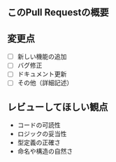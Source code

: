 
<!-- I want to review in Japanese. -->
## このPull Requestの概要

<!-- このPRが何をするものか、簡単に書いてください -->

## 変更点

- [ ] 新しい機能の追加
- [ ] バグ修正
- [ ] ドキュメント更新
- [ ] その他（詳細記述）

## レビューしてほしい観点

- コードの可読性
- ロジックの妥当性
- 型定義の正確さ
- 命名や構造の自然さ

<!-- I want to review in Japanese. -->
